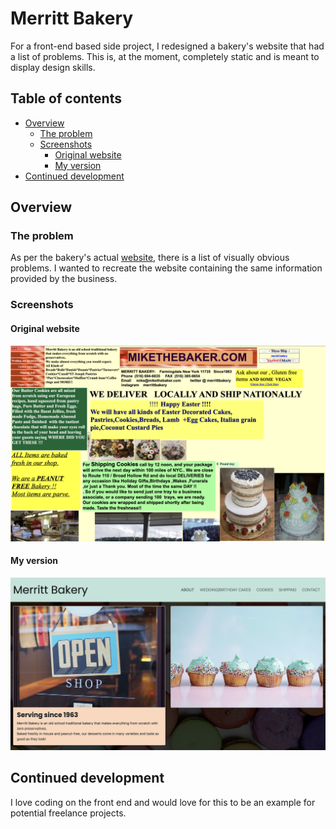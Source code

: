 # Merritt Bakery

For a front-end based side project, I redesigned a bakery's website that had a list of problems. This is, at the moment, completely static and is meant to display design skills.

## Table of contents

- [Overview](#overview)
  - [The problem](#the-problem)
  - [Screenshots](#screenshots)
    - [Original website](#original-website)
    - [My version](#my-version)
- [Continued development](#continued-development)


## Overview

### The problem

As per the bakery's actual [website](http://www.mikethebaker.com/), there is a list of visually obvious problems. I wanted to recreate the website containing the same information provided by the business. 

### Screenshots

#### Original website
![](./images/mikethebaker.png)

#### My version
![](./images/newversion.png)

## Continued development

I love coding on the front end and would love for this to be an example for potential freelance projects.
